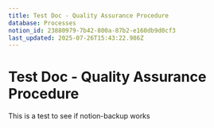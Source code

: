 ```yaml
---
title: Test Doc - Quality Assurance Procedure
database: Processes
notion_id: 23880979-7b42-800a-87b2-e160db9d0cf3
last_updated: 2025-07-26T15:43:22.986Z
---
```


# Test Doc - Quality Assurance Procedure


This is a test to see if notion-backup works

